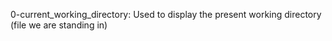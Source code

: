 0-current_working_directory: Used to display the present working directory (file we are standing in)
